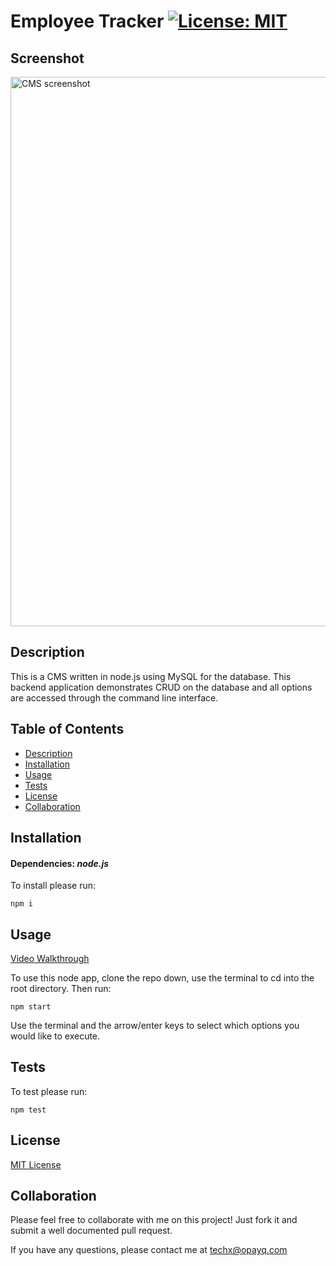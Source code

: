# Employee Tracker [![License: MIT](https://img.shields.io/badge/License-MIT-yellow.svg)](https://opensource.org/licenses/MIT)

  ## Screenshot
<img width="879" alt="CMS screenshot" src="https://user-images.githubusercontent.com/70029654/127082588-d431ed9a-a30e-4215-b2aa-e8ba88af7da9.png">


  ## Description

  This is a CMS written in node.js using MySQL for the database. This backend application demonstrates CRUD on the database and all options are accessed through the command line interface.  

  ## Table of Contents
  * [Description](#Description)
  * [Installation](#Installation)
  * [Usage](#Usage)
  * [Tests](#Tests)
  * [License](#License)
  * [Collaboration](#Collaboration)
  
  ## Installation 

  #### Dependencies: *node.js*

  To install please run:

  ```
  npm i
  ```

  ## Usage

  [Video Walkthrough](https://youtu.be/YJb3HGMzTOA)

  To use this node app, clone the repo down, use the terminal to cd into the root directory. Then run:
  
  ```
  npm start
  ```

  Use the terminal and the arrow/enter keys to select which options you would like to execute.
  
  ## Tests

  To test please run:
  
  ```
  npm test
  ```

  ## License 

[MIT License](https://opensource.org/licenses/MIT)

  ## Collaboration 
  
  Please feel free to collaborate with me on this project! Just fork it and submit a well documented pull request.
  
  If you have any questions, please contact me at techx@opayq.com
